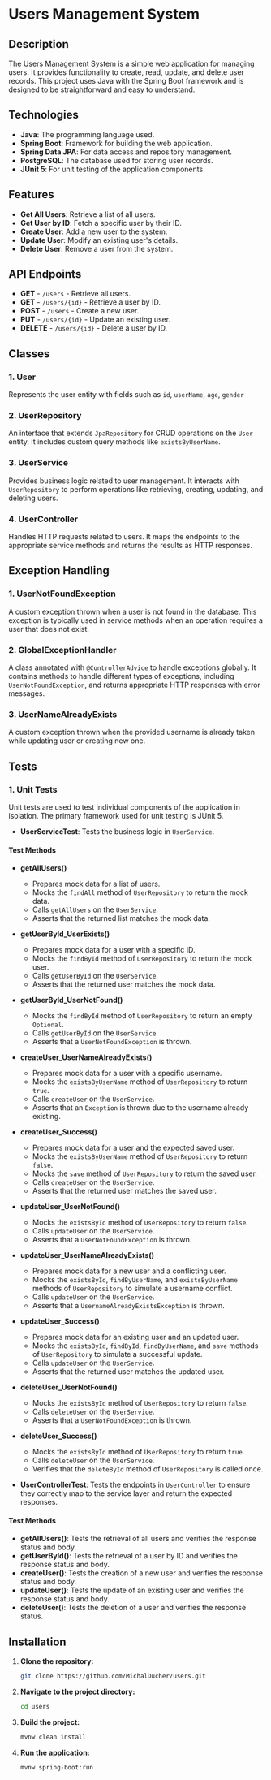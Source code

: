 # Users Management System

## Description
The Users Management System is a simple web application for managing users. It provides functionality to create, read, update, and delete user records. This project uses Java with the Spring Boot framework and is designed to be straightforward and easy to understand.

## Technologies
- **Java**: The programming language used.
- **Spring Boot**: Framework for building the web application.
- **Spring Data JPA**: For data access and repository management.
- **PostgreSQL**: The database used for storing user records.
- **JUnit 5**: For unit testing of the application components.

## Features
- **Get All Users**: Retrieve a list of all users.
- **Get User by ID**: Fetch a specific user by their ID.
- **Create User**: Add a new user to the system.
- **Update User**: Modify an existing user's details.
- **Delete User**: Remove a user from the system.

## API Endpoints
- **GET** - `/users` - Retrieve all users.
- **GET** - `/users/{id}` - Retrieve a user by ID.
- **POST** - `/users` - Create a new user.
- **PUT** - `/users/{id}` - Update an existing user.
- **DELETE** - `/users/{id}` - Delete a user by ID.

## Classes

### 1. User
Represents the user entity with fields such as `id`, `userName`, `age`, `gender`

### 2. UserRepository
An interface that extends `JpaRepository` for CRUD operations on the `User` entity. It includes custom query methods like `existsByUserName`.

### 3. UserService
Provides business logic related to user management. It interacts with `UserRepository` to perform operations like retrieving, creating, updating, and deleting users.

### 4. UserController
Handles HTTP requests related to users. It maps the endpoints to the appropriate service methods and returns the results as HTTP responses.

## Exception Handling

### 1. UserNotFoundException
A custom exception thrown when a user is not found in the database. This exception is typically used in service methods when an operation requires a user that does not exist.

### 2. GlobalExceptionHandler
A class annotated with `@ControllerAdvice` to handle exceptions globally. It contains methods to handle different types of exceptions, including `UserNotFoundException`, and returns appropriate HTTP responses with error messages.

### 3. UserNameAlreadyExists
A custom exception thrown when the provided username is already taken while updating user or creating new one.

## Tests

### 1. Unit Tests
Unit tests are used to test individual components of the application in isolation. The primary framework used for unit testing is JUnit 5.

- **UserServiceTest**: Tests the business logic in `UserService`.
#### Test Methods

- **getAllUsers()**
  - Prepares mock data for a list of users.
  - Mocks the `findAll` method of `UserRepository` to return the mock data.
  - Calls `getAllUsers` on the `UserService`.
  - Asserts that the returned list matches the mock data.

- **getUserById_UserExists()**
  - Prepares mock data for a user with a specific ID.
  - Mocks the `findById` method of `UserRepository` to return the mock user.
  - Calls `getUserById` on the `UserService`.
  - Asserts that the returned user matches the mock data.

- **getUserById_UserNotFound()**
  - Mocks the `findById` method of `UserRepository` to return an empty `Optional`.
  - Calls `getUserById` on the `UserService`.
  - Asserts that a `UserNotFoundException` is thrown.

- **createUser_UserNameAlreadyExists()**
  - Prepares mock data for a user with a specific username.
  - Mocks the `existsByUserName` method of `UserRepository` to return `true`.
  - Calls `createUser` on the `UserService`.
  - Asserts that an `Exception` is thrown due to the username already existing.

- **createUser_Success()**
  - Prepares mock data for a user and the expected saved user.
  - Mocks the `existsByUserName` method of `UserRepository` to return `false`.
  - Mocks the `save` method of `UserRepository` to return the saved user.
  - Calls `createUser` on the `UserService`.
  - Asserts that the returned user matches the saved user.

- **updateUser_UserNotFound()**
  - Mocks the `existsById` method of `UserRepository` to return `false`.
  - Calls `updateUser` on the `UserService`.
  - Asserts that a `UserNotFoundException` is thrown.

- **updateUser_UserNameAlreadyExists()**
  - Prepares mock data for a new user and a conflicting user.
  - Mocks the `existsById`, `findByUserName`, and `existsByUserName` methods of `UserRepository` to simulate a username conflict.
  - Calls `updateUser` on the `UserService`.
  - Asserts that a `UsernameAlreadyExistsException` is thrown.

- **updateUser_Success()**
  - Prepares mock data for an existing user and an updated user.
  - Mocks the `existsById`, `findById`, `findByUserName`, and `save` methods of `UserRepository` to simulate a successful update.
  - Calls `updateUser` on the `UserService`.
  - Asserts that the returned user matches the updated user.

- **deleteUser_UserNotFound()**
  - Mocks the `existsById` method of `UserRepository` to return `false`.
  - Calls `deleteUser` on the `UserService`.
  - Asserts that a `UserNotFoundException` is thrown.

- **deleteUser_Success()**
  - Mocks the `existsById` method of `UserRepository` to return `true`.
  - Calls `deleteUser` on the `UserService`.
  - Verifies that the `deleteById` method of `UserRepository` is called once.

- **UserControllerTest**: Tests the endpoints in `UserController` to ensure they correctly map to the service layer and return the expected responses.
#### Test Methods
- **getAllUsers()**: Tests the retrieval of all users and verifies the response status and body.
- **getUserById()**: Tests the retrieval of a user by ID and verifies the response status and body.
- **createUser()**: Tests the creation of a new user and verifies the response status and body.
- **updateUser()**: Tests the update of an existing user and verifies the response status and body.
- **deleteUser()**: Tests the deletion of a user and verifies the response status.

## Installation
1. **Clone the repository:**
   ```bash
   git clone https://github.com/MichalDucher/users.git
2. **Navigate to the project directory:**
    ```bash
    cd users
3. **Build the project:**
    ```bash
    mvnw clean install
4. **Run the application:**
    ```bash
    mvnw spring-boot:run

